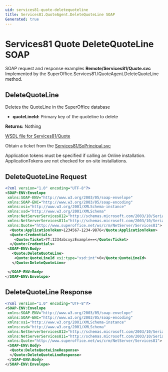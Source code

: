 ```yaml
---
uid: services81-quote-deletequoteline
title: Services81.QuoteAgent.DeleteQuoteLine SOAP
Generated: true
---
```


# Services81 Quote DeleteQuoteLine SOAP

SOAP request and response examples **Remote/Services81/Quote.svc**
Implemented by the <see cref="M:SuperOffice.Services81.IQuoteAgent.DeleteQuoteLine">SuperOffice.Services81.IQuoteAgent.DeleteQuoteLine</see> method.

## DeleteQuoteLine

Deletes the QuoteLine in the SuperOffice database

* **quoteLineId:** Primary key of the quoteline to delete

**Returns:** Nothing


[WSDL file for Services81/Quote](../Services81-Quote.md)

Obtain a ticket from the [Services81/SoPrincipal.svc](../SoPrincipal/index.md)

Application tokens must be specified if calling an Online installation. ApplicationTokens are not checked for on-site installations.

## DeleteQuoteLine Request

```xml
<?xml version="1.0" encoding="UTF-8"?>
<SOAP-ENV:Envelope
 xmlns:SOAP-ENV="http://www.w3.org/2003/05/soap-envelope"
 xmlns:SOAP-ENC="http://www.w3.org/2003/05/soap-encoding"
 xmlns:xsi="http://www.w3.org/2001/XMLSchema-instance"
 xmlns:xsd="http://www.w3.org/2001/XMLSchema"
 xmlns:NetServerServices812="http://schemas.microsoft.com/2003/10/Serialization/Arrays"
 xmlns:NetServerServices811="http://schemas.microsoft.com/2003/10/Serialization/"
 xmlns:Quote="http://www.superoffice.net/ws/crm/NetServer/Services81">
  <Quote:ApplicationToken>1234567-1234-9876</Quote:ApplicationToken>
  <Quote:Credentials>
    <Quote:Ticket>7T:1234abcxyzExample==</Quote:Ticket>
  </Quote:Credentials>
 <SOAP-ENV:Body>
   <Quote:DeleteQuoteLine>
    <Quote:QuoteLineId xsi:type="xsd:int">0</Quote:QuoteLineId>
   </Quote:DeleteQuoteLine>

 </SOAP-ENV:Body>
</SOAP-ENV:Envelope>

```


## DeleteQuoteLine Response

```xml
<?xml version="1.0" encoding="UTF-8"?>
<SOAP-ENV:Envelope
 xmlns:SOAP-ENV="http://www.w3.org/2003/05/soap-envelope"
 xmlns:SOAP-ENC="http://www.w3.org/2003/05/soap-encoding"
 xmlns:xsi="http://www.w3.org/2001/XMLSchema-instance"
 xmlns:xsd="http://www.w3.org/2001/XMLSchema"
 xmlns:NetServerServices812="http://schemas.microsoft.com/2003/10/Serialization/Arrays"
 xmlns:NetServerServices811="http://schemas.microsoft.com/2003/10/Serialization/"
 xmlns:Quote="http://www.superoffice.net/ws/crm/NetServer/Services81">
 <SOAP-ENV:Body>
  <Quote:DeleteQuoteLineResponse>
  </Quote:DeleteQuoteLineResponse>
 </SOAP-ENV:Body>
</SOAP-ENV:Envelope>

```

